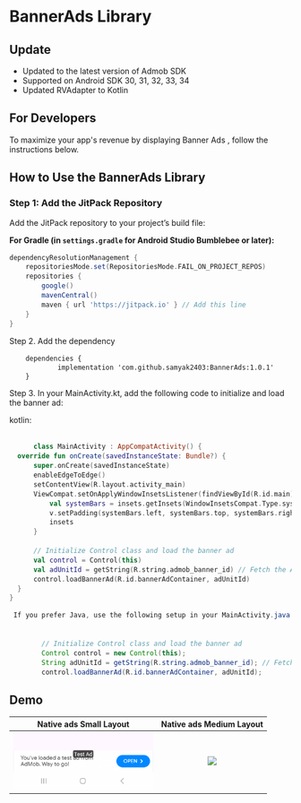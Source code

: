 # BannerAds Library



## Update

- Updated to the latest version of Admob SDK
- Supported on Android SDK 30, 31, 32, 33, 34
- Updated RVAdapter to Kotlin

## For Developers

To maximize your app's revenue by displaying Banner Ads , follow the instructions below.

## How to Use the BannerAds Library

### Step 1: Add the JitPack Repository

Add the JitPack repository to your project’s build file:

**For Gradle (in `settings.gradle` for Android Studio Bumblebee or later):**

```gradle
dependencyResolutionManagement {
    repositoriesMode.set(RepositoriesMode.FAIL_ON_PROJECT_REPOS)
    repositories {
        google()
        mavenCentral()
        maven { url 'https://jitpack.io' } // Add this line
    }
}
```
  
  
Step 2. Add the dependency
  
```dependencies
	dependencies {
	        implementation 'com.github.samyak2403:BannerAds:1.0.1'
	}
```

Step 3. In your MainActivity.kt, add the following code to initialize and load the banner ad:

kotlin:

  ```kotlin

        class MainActivity : AppCompatActivity() {
    override fun onCreate(savedInstanceState: Bundle?) {
        super.onCreate(savedInstanceState)
        enableEdgeToEdge()
        setContentView(R.layout.activity_main)
        ViewCompat.setOnApplyWindowInsetsListener(findViewById(R.id.main)) { v, insets ->
            val systemBars = insets.getInsets(WindowInsetsCompat.Type.systemBars())
            v.setPadding(systemBars.left, systemBars.top, systemBars.right, systemBars.bottom)
            insets
        }

        // Initialize Control class and load the banner ad
        val control = Control(this)
        val adUnitId = getString(R.string.admob_banner_id) // Fetch the AdMob banner ID from resources
        control.loadBannerAd(R.id.bannerAdContainer, adUnitId)
    }
}
  ```
```java         
 If you prefer Java, use the following setup in your MainActivity.java:


        // Initialize Control class and load the banner ad
        Control control = new Control(this);
        String adUnitId = getString(R.string.admob_banner_id); // Fetch the AdMob banner ID from resources
        control.loadBannerAd(R.id.bannerAdContainer, adUnitId);
 ```
  

      

## Demo
Native ads Small Layout |  Native ads Medium Layout
:-------------------------:|:-------------------------:
<img src="1.png" width="250px"/>  |  <img src="2.png" width="250px"/> 
